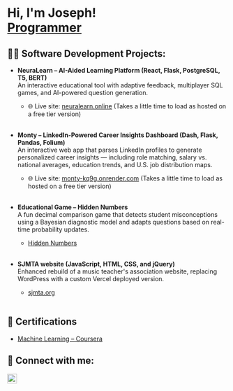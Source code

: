 <h1>Hi, I'm Joseph! <br/><a href="https://github.com/josephmathew0">Programmer</a>

<h2>👨‍💻 Software Development Projects:</h2>

- <b>NeuraLearn – AI-Aided Learning Platform (React, Flask, PostgreSQL, T5, BERT)</b>  
  An interactive educational tool with adaptive feedback, multiplayer SQL games, and AI-powered question generation. 
  - 🌐 Live site: [neuralearn.online](https://neuralearn.online) (Takes a little time to load as hosted on a free tier version)
  <br>

- <b>Monty – LinkedIn-Powered Career Insights Dashboard (Dash, Flask, Pandas, Folium)</b>  
  An interactive web app that parses LinkedIn profiles to generate personalized career insights — including role matching, salary vs. national averages, education trends, and U.S. job distribution maps. 
  - 🌐 Live site: [monty-kq9g.onrender.com](https://monty-kq9g.onrender.com) (Takes a little time to load as hosted on a free tier version)
  <br><br>
 
- <b>Educational Game – Hidden Numbers</b>  
  A fun decimal comparison game that detects student misconceptions using a Bayesian diagnostic model and adapts questions based on real-time probability updates. 
  - [Hidden Numbers](https://josephmathew0.github.io/HiddenNumbers-Game/)
  <br>
  
 
- <b>SJMTA website (JavaScript, HTML, CSS, and jQuery)</b>  
  Enhanced rebuild of a music teacher's association website, replacing WordPress with a custom Vercel deployed version.  
  - [sjmta.org](https://sjmta.org/)
  <br>


<h2>📝 Certifications</h2>

- [Machine Learning – Coursera](link)

<h2> 🤳 Connect with me:</h2>

[<img align="left" alt="JosephMathew | LinkedIn" width="22px" src="https://cdn.jsdelivr.net/npm/simple-icons@v3/icons/linkedin.svg" />][linkedin]

[linkedin]: https://linkedin.com/in/josephmathew0
